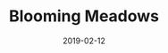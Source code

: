 ---
title: Blooming Meadows
titleID: blooming-meadows-obrien.md
key: G
rhythm: jig
date: 2019-02-12
location: Other
tags: obrien
regtuneoftheweek:
slowtuneoftheweek:
mp3_file:
mp3_source:
mp3_licence:
mp3_url:
alt_mp3_url:
source: Wellington
abc_source: Wellington Tunebook Collection
abc_url: /tunebooks/other/obrien.pdf
abc: |
    X:9
    T:Blooming Meadows
    C:Trad, arr. Paddy O'Brien
    R:jig
    I:speed 350
    M:6/8
    K:G
    G1/2E1/2|~D2G ~G2A|~B2d cAG|~F2D DED|~F2G AGF|
    DB,D ~G2A|BAG ABc|ded cAF|GAG G2:|
    B1/2d1/2|~g2d def|~g2a bag|~f2d d^cd|~f2g afd|1 ~g2d def|
    ~g2a bag|fed cAF|GAG G2:|2 ~g2e fed|edB cde|fed cAF|G3 G2||
    A|~B2G~c2A|~B2d cAG|~F2D DED|~F2G AFD|
    ~B2G ~c2A|BAG ABc|ded cAF|G3 G2:|
    
    
    

---